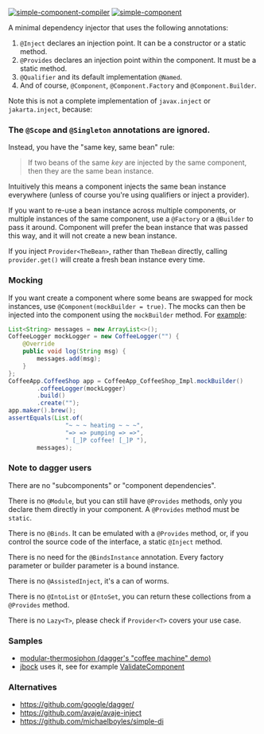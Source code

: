[![simple-component-compiler](https://maven-badges.herokuapp.com/maven-central/io.github.jbock-java/simple-component-compiler/badge.svg?color=grey&subject=simple-component-compiler)](https://maven-badges.herokuapp.com/maven-central/io.github.jbock-java/simple-component-compiler)
[![simple-component](https://maven-badges.herokuapp.com/maven-central/io.github.jbock-java/simple-component/badge.svg?subject=simple-component)](https://maven-badges.herokuapp.com/maven-central/io.github.jbock-java/simple-component)

A minimal dependency injector that uses the following annotations:

1. `@Inject` declares an injection point. It can be a constructor or a static method.
2. `@Provides` declares an injection point within the component. It must be a static method.
3. `@Qualifier` and its default implementation `@Named`.
4. And of course, `@Component`, `@Component.Factory` and `@Component.Builder`.

Note this is not a complete implementation of `javax.inject` or `jakarta.inject`, because:

### The `@Scope` and `@Singleton` annotations are ignored.

Instead, you have the "same key, same bean" rule:

> If two beans of the same *key* are injected by the same component, then they are the same bean instance.

Intuitively this means a component injects the same bean instance everywhere (unless of course you're using qualifiers or inject a provider).

If you want to re-use a bean instance across multiple components, or multiple instances of the same component, use a `@Factory` or a `@Builder` to pass it around.
Component will prefer the bean instance that was passed this way, and it will not create a new bean instance.

If you inject `Provider<TheBean>`, rather than `TheBean` directly, calling `provider.get()` will create a fresh bean instance every time.

### Mocking

If you want create a component where some beans are swapped for mock instances, use `@Component(mockBuilder = true)`.
The mocks can then be injected into the component using the `mockBuilder` method.
For [example](https://github.com/jbock-java/modular-thermosiphon):

```java
List<String> messages = new ArrayList<>();
CoffeeLogger mockLogger = new CoffeeLogger("") {
    @Override
    public void log(String msg) {
        messages.add(msg);
    }
};
CoffeeApp.CoffeeShop app = CoffeeApp_CoffeeShop_Impl.mockBuilder()
        .coffeeLogger(mockLogger)
        .build()
        .create("");
app.maker().brew();
assertEquals(List.of(
                "~ ~ ~ heating ~ ~ ~",
                "=> => pumping => =>",
                " [_]P coffee! [_]P "),
        messages);
```

### Note to dagger users

There are no "subcomponents" or "component dependencies".

There is no `@Module`, but you can still have `@Provides` methods, only you declare them directly in your component.
A `@Provides` method must be `static`.

There is no `@Binds`.
It can be emulated with a `@Provides` method, or, if you control the source code of the interface, a static `@Inject` method.

There is no need for the `@BindsInstance` annotation. Every factory parameter or builder parameter is a bound instance.

There is no `@AssistedInject`, it's a can of worms.

There is no `@IntoList` or `@IntoSet`, you can return these collections from a `@Provides` method.

There is no `Lazy<T>`, please check if `Provider<T>` covers your use case.

### Samples

* [modular-thermosiphon (dagger's "coffee machine" demo)](https://github.com/jbock-java/modular-thermosiphon)
* [jbock](https://github.com/jbock-java/jbock) uses it, see for example [ValidateComponent](https://github.com/jbock-java/jbock/blob/master/compiler/src/main/java/net/jbock/validate/ValidateComponent.java)

### Alternatives

* https://github.com/google/dagger/
* https://github.com/avaje/avaje-inject
* https://github.com/michaelboyles/simple-di
